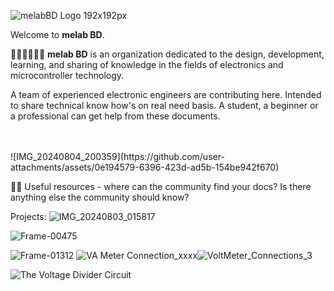 ![melabBD Logo 192x192px](https://github.com/user-attachments/assets/09a685f2-ae2b-4844-a891-75d4499c2973)

Welcome to **melab BD**.



🙋‍♀️🙋‍♀️🙋‍♀️
**melab BD** is an organization dedicated to the design, development, learning, and sharing of knowledge in the fields of electronics and microcontroller technology.

A team of experienced electronic engineers are contributing here. Intended to share technical know how's on real need basis. A student, a beginner or a professional can get help from these documents.

<BR>
<BR>![IMG_20240804_200359](https://github.com/user-attachments/assets/0e194579-6396-423d-ad5b-154be942f670)

👩‍💻 Useful resources - where can the community find your docs? Is there anything else the community should know?

Projects:
![IMG_20240803_015817](https://github.com/user-attachments/assets/a7cf0e88-e377-40de-b7cb-12f167c9237c)




![Frame-00475](https://github.com/user-attachments/assets/964b3dbd-b0dc-4beb-bae3-2254dcf504dc)


![Frame-01312](https://github.com/user-attachments/assets/0c2e1101-4376-4019-99dd-105ebb903f5e)
![VA Meter Connection_xxxx](https://github.com/user-attachments/assets/f0b6d17b-a0ce-4e5b-a5a0-48c523a83de0)![VoltMeter_Connections_3](https://github.com/user-attachments/assets/226590fa-e336-49d1-9b49-3dc88439df62)


![The Voltage Divider Circuit](https://github.com/user-attachments/assets/576268c9-e293-4f03-b3d9-aa56b4be3c2f)
